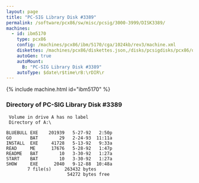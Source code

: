 ```yaml
---
layout: page
title: "PC-SIG Library Disk #3389"
permalink: /software/pcx86/sw/misc/pcsig/3000-3999/DISK3389/
machines:
  - id: ibm5170
    type: pcx86
    config: /machines/pcx86/ibm/5170/cga/1024kb/rev3/machine.xml
    diskettes: /machines/pcx86/diskettes.json,/disks/pcsigdisks/pcx86/diskettes.json
    autoGen: true
    autoMount:
      B: "PC-SIG Library Disk #3389"
    autoType: $date\r$time\rB:\rDIR\r
---
```


{% include machine.html id="ibm5170" %}

### Directory of PC-SIG Library Disk #3389

     Volume in drive A has no label
     Directory of A:\

    BLUEBULL EXE    201939   5-27-92   2:50p
    GO       BAT        29   2-24-93  11:11a
    INSTALL  EXE     41728   5-13-92   9:33a
    READ     ME      17676   5-28-92   1:47p
    README   BAT        10   3-30-92   1:27a
    START    BAT        10   3-30-92   1:27a
    SHOW     EXE      2040   9-12-88  10:48a
            7 file(s)     263432 bytes
                           54272 bytes free
